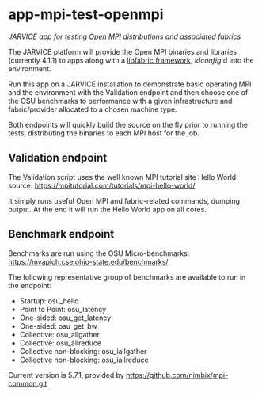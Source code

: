 # app-mpi-test-openmpi

_JARVICE app for testing [Open MPI](https://www.open-mpi.org/) distributions and associated fabrics_

The JARVICE platform will provide the Open MPI binaries and libraries (currently 4.1.1) to apps along with a [libfabric
framework](https://ofiwg.github.io/libfabric/), _ldconfig_'d into the environment.

Run this app on a JARVICE installation to demonstrate basic operating MPI and the environment with the Validation endpoint
and then choose one of the OSU benchmarks to performance with a given infrastructure and fabric/provider allocated to a
chosen machine type.

Both endpoints will quickly build the source on the fly prior to running the tests, distributing the binaries to each
MPI host for the job.

## Validation endpoint

The Validation script uses the well known MPI tutorial site Hello World source:[](https://)
https://mpitutorial.com/tutorials/mpi-hello-world/

It simply runs useful Open MPI and fabric-related commands, dumping output. At the end it will run the Hello World app
on all cores.

## Benchmark endpoint

Benchmarks are run using the OSU Micro-benchmarks:
https://mvapich.cse.ohio-state.edu/benchmarks/

The following representative group of benchmarks are available to run in the endpoint:

* Startup: osu_hello
* Point to Point: osu_latency
* One-sided: osu_get_latency
* One-sided: osu_get_bw
* Collective: osu_allgather
* Collective: osu_allreduce
* Collective non-blocking: osu_iallgather
* Collective non-blocking: osu_iallreduce

Current version is 5.7.1, provided by https://github.com/nimbix/mpi-common.git
